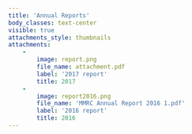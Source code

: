 ```yaml
---
title: 'Annual Reports'
body_classes: text-center
visible: true
attachments_style: thumbnails
attachments:
    -
        image: report.png
        file_name: attachment.pdf
        label: '2017 report'
        title: 2017
    -
        image: report2016.png
        file_name: 'MMRC Annual Report 2016 1.pdf'
        label: '2016 report'
        title: 2016
---
```


